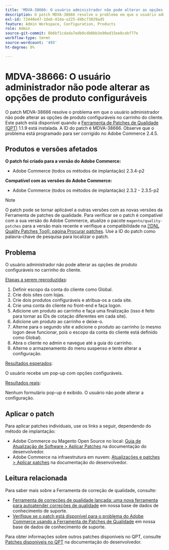```yaml
---
title: 'MDVA-38666: O usuário administrador não pode alterar as opções de produto configuráveis'
description: O patch MDVA-38666 resolve o problema em que o usuário administrador não pode alterar as opções de produto configuráveis no carrinho do cliente. Este patch está disponível quando a [Ferramenta de correções de qualidade (QPT)](/help/announcements/adobe-commerce-announcements/magento-quality-patches-released-new-tool-to-self-serve-quality-patches.md) 1.1.9 está instalada. A ID do patch é MDVA-38666. Observe que o problema está programado para ser corrigido no Adobe Commerce 2.4.5.
exl-id: 72440e47-1deb-41da-a225-d4bc73029ad5
feature: Admin Workspace, Configuration, Products
role: Admin
source-git-commit: 8b6bf1cdada7edb0cdb0bb3e90ed15ee8cebf77e
workflow-type: tm+mt
source-wordcount: '493'
ht-degree: 0%

---
```


# MDVA-38666: O usuário administrador não pode alterar as opções de produto configuráveis

O patch MDVA-38666 resolve o problema em que o usuário administrador não pode alterar as opções de produto configuráveis no carrinho do cliente. Este patch está disponível quando a [Ferramenta de Patches de Qualidade (QPT)](/help/announcements/adobe-commerce-announcements/magento-quality-patches-released-new-tool-to-self-serve-quality-patches.md) 1.1.9 está instalada. A ID do patch é MDVA-38666. Observe que o problema está programado para ser corrigido no Adobe Commerce 2.4.5.

## Produtos e versões afetados

**O patch foi criado para a versão do Adobe Commerce:**

* Adobe Commerce (todos os métodos de implantação) 2.3.4-p2

**Compatível com as versões do Adobe Commerce:**

* Adobe Commerce (todos os métodos de implantação) 2.3.2 - 2.3.5-p2

>[!NOTE]
>
>O patch pode se tornar aplicável a outras versões com as novas versões da Ferramenta de patches de qualidade. Para verificar se o patch é compatível com a sua versão do Adobe Commerce, atualize o pacote `magento/quality-patches` para a versão mais recente e verifique a compatibilidade na [[!DNL Quality Patches Tool]: página Procurar patches](https://experienceleague.adobe.com/tools/commerce-quality-patches/index.html). Use a ID do patch como palavra-chave de pesquisa para localizar o patch.

## Problema

O usuário administrador não pode alterar as opções de produto configuráveis no carrinho do cliente.

<u>Etapas a serem reproduzidas</u>:

1. Definir escopo da conta do cliente como Global.
1. Crie dois sites com lojas.
1. Crie dois produtos configuráveis e atribua-os a cada site.
1. Crie uma conta do cliente no front-end e faça logon.
1. Adicione um produto ao carrinho e faça uma finalização (isso é feito para tornar as IDs de cotação diferentes em cada site).
1. Adicione um produto ao carrinho e deixe-o.
1. Alterne para o segundo site e adicione o produto ao carrinho (o mesmo logon deve funcionar, pois o escopo da conta do cliente está definido como Global).
1. Abra o cliente no admin e navegue até a guia do carrinho.
1. Alterne o armazenamento do menu suspenso e tente alterar a configuração.

<u>Resultados esperados</u>:

O usuário recebe um pop-up com opções configuráveis.

<u>Resultados reais</u>:

Nenhum formulário pop-up é exibido. O usuário não pode alterar a configuração.

## Aplicar o patch

Para aplicar patches individuais, use os links a seguir, dependendo do método de implantação:

* Adobe Commerce ou Magento Open Source no local: [Guia de Atualização de Software > Aplicar Patches](https://experienceleague.adobe.com/en/docs/commerce-operations/tools/quality-patches-tool/usage) na documentação do desenvolvedor.
* Adobe Commerce na infraestrutura em nuvem: [Atualizações e patches > Aplicar patches](https://experienceleague.adobe.com/en/docs/commerce-cloud-service/user-guide/develop/upgrade/apply-patches) na documentação do desenvolvedor.

## Leitura relacionada

Para saber mais sobre a Ferramenta de correção de qualidade, consulte:

* [Ferramenta de correções de qualidade lançada: uma nova ferramenta para autoatender correções de qualidade](/help/announcements/adobe-commerce-announcements/magento-quality-patches-released-new-tool-to-self-serve-quality-patches.md) em nossa base de dados de conhecimento de suporte.
* [Verifique se o patch está disponível para o problema do Adobe Commerce usando a Ferramenta de Patches de Qualidade](/help/support-tools/patches-available-in-qpt-tool/check-patch-for-magento-issue-with-magento-quality-patches.md) em nossa base de dados de conhecimento de suporte.

Para obter informações sobre outros patches disponíveis no QPT, consulte [Patches disponíveis no QPT](https://experienceleague.adobe.com/tools/commerce-quality-patches/index.html) na documentação do desenvolvedor.
